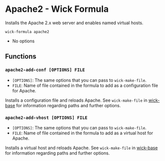 Apache2 - Wick Formula
======================

Installs the Apache 2.x web server and enables named virtual hosts.

    wick-formula apache2

* No options


Functions
---------

### `apache2-add-conf [OPTIONS] FILE`

* `[OPTIONS]`: The same options that you can pass to `wick-make-file`.
* `FILE`: Name of file contained in the formula to add as a configuration file for Apache.

Installs a configuration file and reloads Apache.  See `wick-make-file` in [wick-base] for information regarding paths and further options.


### `apache2-add-vhost [OPTIONS] FILE`

* `[OPTIONS]`: The same options that you can pass to `wick-make-file`.
* `FILE`: Name of file contained in the formula to add as a virtual host for Apache.

Installs a virtual host and reloads Apache.  See `wick-make-file` in [wick-base] for information regarding paths and further options.


[wick-base]: ../wick-base/README.md
